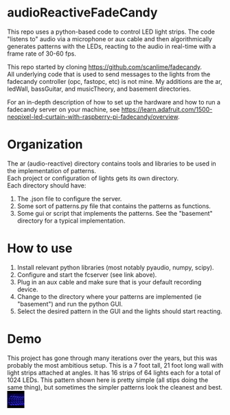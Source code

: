 # audioReactiveFadeCandy
This repo uses a python-based code to control LED light strips.  The code "listens to" audio via a microphone or aux cable and then algorithmically generates patterns with the LEDs, reacting to the audio in real-time with a frame rate of 30-60 fps.    

This repo started by cloning https://github.com/scanlime/fadecandy.  
All underlying code that is used to send messages to the lights from the fadecandy controller (opc, fastopc, etc) is not mine.
My additions are the ar, ledWall, bassGuitar, and musicTheory, and basement directories.  

For an in-depth description of how to set up the hardware and how to run a fadecandy server on your machine, see https://learn.adafruit.com/1500-neopixel-led-curtain-with-raspberry-pi-fadecandy/overview.

# Organization
The ar (audio-reactive) directory contains tools and libraries to be used in the implementation of patterns.  
Each project or configuration of lights gets its own directory.  
Each directory should have:  
1. The .json file to configure the server.  
2. Some sort of patterns.py file that contains the patterns as functions.  
3. Some gui or script that implements the patterns.
See the "basement" directory for a typical implementation.  

# How to use
1. Install relevant python libraries (most notably pyaudio, numpy, scipy).  
2. Configure and start the fcserver (see link above).  
3. Plug in an aux cable and make sure that is your default recording device.  
4. Change to the directory where your patterns are implemented (ie "basement") and run the python GUI.   
5. Select the desired pattern in the GUI and the lights should start reacting.   

# Demo
This project has gone through many iterations over the years, but this was probably the most ambitious setup.  This is a 7 foot tall, 21 foot long wall with light strips attached at angles.  It has 16 strips of 64 lights each for a total of 1024 LEDs.  This pattern shown here is pretty simple (all stips doing the same thing), but sometimes the simpler patterns look the cleanest and best.  
<img src="./wall_demo.gif" width="40" height="40" />
